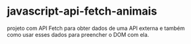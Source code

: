 # javascript-api-fetch-animais
projeto com API Fetch para obter dados de uma API externa e também como usar esses dados para preencher o DOM com ela.
